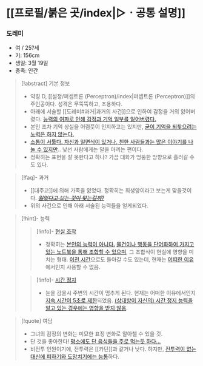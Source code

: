 # [[프로필/붉은 곳/index|▷ㆍ공통 설명]]
### 도레미

- 여 / 25?세
- 키: 156cm
- 생일: 3월 19일
- 종족: 인간

> [!abstract] 기본 정보
> - 약칭 D, [[설정/퍼셉트론 (Perceptron)/index|퍼셉트론 (Perceptron)]]의 주인공이다. 성격은 무뚝뚝하고, 조용하다.
> - 아래에 서술할 [[도레미#과거|과거의 사건]]으로 인하여 감정을 거의 잃어버렸다. [능력의 여파로 인해 감정과 기억 일부를 잃어버렸다.](https://namu.wiki/w/%EB%93%B1%EA%B0%80%EA%B5%90%ED%99%98)
> - 본인 조차 기억 상실을 어렴풋이 인지하고는 있지만, [굳이 기억을 되찾으려는 노력은 하지 않는다.](https://namu.wiki/w/%ED%97%88%EB%82%98%20%EA%B1%B0%EC%A0%88%ED%95%9C%EB%8B%A4)
> - [소통이 서툴다. 자신과 일면식이 있거나, 친한 사람들과는 많은 이야기를 나눌 수 있지만](https://namu.wiki/w/%ED%9E%88%ED%82%A4%EC%BD%94%EB%AA%A8%EB%A6%AC).. 낯선 사람에게는 말을 아끼는 편이다.
> - 정확히는 표현을 잘 못한다고 하나? 가끔 대화가 엉뚱한 방향으로 흘러갈 수도 있다.

> [!faq]- 과거
> - [[대주교]]에 의해 가족을 잃었다. 정확히는 희생양이라고 보는게 맞을것이다. ~~*[잃었다고 보는 것이 맞는걸까?](https://namu.wiki/w/%EB%8B%88%EB%82%98%20%ED%84%B0%EC%BB%A4)*~~
> - 위의 사건으로 인해 아래 서술된 능력들을 얻게되었다.
>

> [!hint]- 능력
> > [!info]- [현실 조작](https://namu.wiki/w/%ED%98%84%EC%8B%A4%20%EC%A1%B0%EC%9E%91)
> > - 정확히는 [본인의 능력이 아니다.](https://namu.wiki/w/%EC%9E%84%EB%8C%80) [물건이나 행동을 단어화하여 가지고 있는 노트북을 통해 조합할 수 있으며](https://namu.wiki/w/%EB%91%90%EB%93%A4%20%EA%B0%93), 그 조합식이 현실에 영향을 미치는 형태. [이전 시간](https://namu.wiki/w/%EC%8B%9C%EA%B0%84%20%EC%97%AC%ED%96%89)으로도 돌아갈 수도 있는데, 현재는 [어떠한 이유](https://namu.wiki/w/%EB%B6%84%EC%8B%A4%EB%AC%BC%20%EB%B3%B4%EA%B4%80%EC%86%8C)에서인지 사용할 수 없음.
>
> > [!info]- [시간 정지](https://namu.wiki/w/%EC%8B%9C%EA%B0%84%20%EC%A0%95%EC%A7%80)
> > - 눈을 감을시 주변의 시간이 멈추게 된다. 현재는 어떠한 이유에서인지 [지속 시간이 5초로 제한](https://namu.wiki/w/%EC%8B%9C%EA%B0%84%20%EC%A0%95%EC%A7%80#s-2.1.2)되었음. [(상대방이 자신의) 시간 정지 능력을 알고 있는 경우에는 영향을 받지 않음](https://namu.wiki/w/%EC%8B%9C%EA%B0%84%20%EC%A0%95%EC%A7%80#s-2.1.2).

> [!quote] 여담
> - 그녀의 감정의 변화는 미묘한 표정 변화로 알아챌 수 있을 것.
> - 단 것을 좋아한다! [평소에도 단 음식들을 주로 먹는듯 하다...](https://namu.wiki/w/%EB%8B%B9%EB%87%A8%EB%B3%91)
> - 비전투 인원이기에, 전투력은 [[카딘]]과 같거나 낮다. 하지만, [전투력이 없는 대신에 피하기와 도망치기에는 능통](https://namu.wiki/w/%EC%95%84%ED%94%88%20%EA%B1%B4%20%EC%8B%AB%EC%9C%BC%EB%8B%88%EA%B9%8C%20%EB%B0%A9%EC%96%B4%EB%A0%A5%EC%97%90%20%EC%98%AC%EC%9D%B8%ED%95%98%EB%A0%A4%EA%B3%A0%20%ED%95%A9%EB%8B%88%EB%8B%A4.)하다.